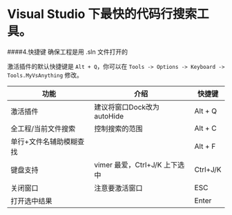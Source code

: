 # Visual Studio 下最快的代码行搜索工具。

####4.快捷键
确保工程是用 .sln 文件打开的

激活插件的默认快捷键是 `Alt + Q`，你可以在 `Tools -> Options -> Keyboard -> Tools.MyVsAnything` 修改。

功能|介绍|快捷键
----| ----| ----
激活插件 | 建议将窗口Dock改为autoHide| Alt + Q
全工程/当前文件搜索| 控制搜索的范围 | Alt + C 
单行+文件名辅助模糊查找||Alt + F 
键盘支持| vimer 最爱，Ctrl+J/K 上下选中 | Ctrl+J/K
关闭窗口|注意要激活窗口|ESC
打开选中结果| |Enter

